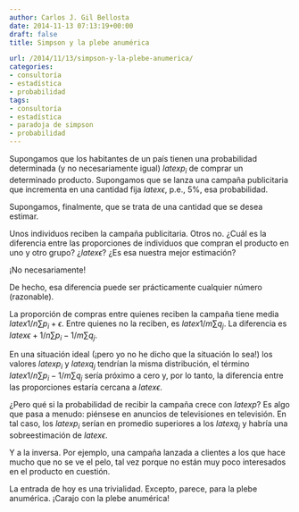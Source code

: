 ```yaml
---
author: Carlos J. Gil Bellosta
date: 2014-11-13 07:13:19+00:00
draft: false
title: Simpson y la plebe anumérica

url: /2014/11/13/simpson-y-la-plebe-anumerica/
categories:
- consultoría
- estadística
- probabilidad
tags:
- consultoría
- estadística
- paradoja de simpson
- probabilidad
---
```


Supongamos que los habitantes de un país tienen una probabilidad determinada (y no necesariamente igual) $latex p_i$ de comprar un determinado producto. Supongamos que se lanza una campaña publicitaria que incrementa en una cantidad fija $latex \epsilon$, p.e., 5%, esa probabilidad.

Supongamos, finalmente, que se trata de una cantidad que se desea estimar.

Unos individuos reciben la campaña publicitaria. Otros no. ¿Cuál es la diferencia entre las proporciones de individuos que compran el producto en uno y otro grupo? ¿$latex \epsilon$? ¿Es esa nuestra mejor estimación?

¡No necesariamente!

De hecho, esa diferencia puede ser prácticamente cualquier número (razonable).

La proporción de compras entre quienes reciben la campaña tiene media $latex 1/n \sum p_i + \epsilon$. Entre quienes no la reciben, es $latex 1/m \sum q_j$. La diferencia es $latex \epsilon + 1/n \sum p_i - 1/m \sum q_j$.

En una situación ideal (¡pero yo no he dicho que la situación lo sea!) los valores $latex p_i$ y $latex q_j$ tendrían la misma distribución, el término $latex 1/n \sum p_i - 1/m \sum q_j$ sería próximo a cero y, por lo tanto, la diferencia entre las proporciones estaría cercana a $latex \epsilon$.

¿Pero qué si la probabilidad de recibir la campaña crece con $latex p$? Es algo que pasa a menudo: piénsese en anuncios de televisiones en televisión. En tal caso, los $latex p_i$ serían en promedio superiores a los $latex q_j$ y habría una sobreestimación de $latex \epsilon$.

Y a la inversa. Por ejemplo, una campaña lanzada a clientes a los que hace mucho que no se ve el pelo, tal vez porque no están muy poco interesados en el producto en cuestión.

La entrada de hoy es una trivialidad. Excepto, parece, para la plebe anumérica. ¡Carajo con la plebe anumérica!